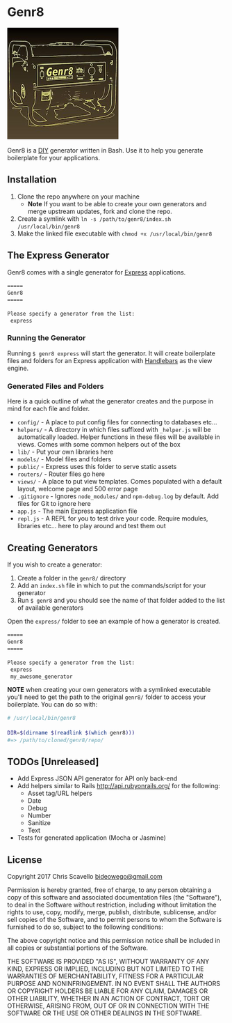 Genr8
=====

![Generator](genr8.jpg)


Genr8 is a [DIY](https://en.wikipedia.org/wiki/Do_it_yourself) generator written in Bash. Use it to help you generate boilerplate for your applications.


## Installation

1. Clone the repo anywhere on your machine
    - **Note** If you want to be able to create your own generators and merge upstream updates, fork and clone the repo.
1. Create a symlink with `ln -s /path/to/genr8/index.sh /usr/local/bin/genr8`
1. Make the linked file executable with `chmod +x /usr/local/bin/genr8`


## The Express Generator

Genr8 comes with a single generator for [Express](https://expressjs.com) applications.

```
=====
Genr8
=====

Please specify a generator from the list:
 express
```


### Running the Generator

Running `$ genr8 express` will start the generator. It will create boilerplate files and folders for an Express application with [Handlebars](http://handlebarsjs.com) as the view engine.


### Generated Files and Folders

Here is a quick outline of what the generator creates and the purpose in mind for each file and folder.

* `config/` - A place to put config files for connecting to databases etc...
* `helpers/` - A directory in which files suffixed with `_helper.js` will be automatically loaded. Helper functions in these files will be available in views. Comes with some common helpers out of the box
* `lib/` - Put your own libraries here
* `models/` - Model files and folders
* `public/` - Express uses this folder to serve static assets
* `routers/` - Router files go here
* `views/` - A place to put view templates. Comes populated with a default layout, welcome page and 500 error page
* `.gitignore` - Ignores `node_modules/` and `npm-debug.log` by default. Add files for Git to ignore here
* `app.js` - The main Express application file
* `repl.js` - A REPL for you to test drive your code. Require modules, libraries etc... here to play around and test them out


## Creating Generators

If you wish to create a generator:

1. Create a folder in the `genr8/` directory
1. Add an `index.sh` file in which to put the commands/script for your generator
1. Run `$ genr8` and you should see the name of that folder added to the list of available generators

Open the `express/` folder to see an example of how a generator is created.

```
=====
Genr8
=====

Please specify a generator from the list:
 express
 my_awesome_generator
```

**NOTE** when creating your own generators with a symlinked executable you'll need to get the path to the original `genr8/` folder to access your boilerplate. You can do so with:

```bash
# /usr/local/bin/genr8

DIR=$(dirname $(readlink $(which genr8)))
#=> /path/to/cloned/genr8/repo/
```


## TODOs [Unreleased]

- Add Express JSON API generator for API only back-end
- Add helpers similar to Rails http://api.rubyonrails.org/ for the following:
    - Asset tag/URL helpers
    - Date
    - Debug
    - Number
    - Sanitize
    - Text
- Tests for generated application (Mocha or Jasmine)


## License

Copyright 2017 Chris Scavello <bideowego@gmail.com>

Permission is hereby granted, free of charge, to any person obtaining a copy of this software and associated documentation files (the "Software"), to deal in the Software without restriction, including without limitation the rights to use, copy, modify, merge, publish, distribute, sublicense, and/or sell copies of the Software, and to permit persons to whom the Software is furnished to do so, subject to the following conditions:

The above copyright notice and this permission notice shall be included in all copies or substantial portions of the Software.

THE SOFTWARE IS PROVIDED "AS IS", WITHOUT WARRANTY OF ANY KIND, EXPRESS OR IMPLIED, INCLUDING BUT NOT LIMITED TO THE WARRANTIES OF MERCHANTABILITY, FITNESS FOR A PARTICULAR PURPOSE AND NONINFRINGEMENT. IN NO EVENT SHALL THE AUTHORS OR COPYRIGHT HOLDERS BE LIABLE FOR ANY CLAIM, DAMAGES OR OTHER LIABILITY, WHETHER IN AN ACTION OF CONTRACT, TORT OR OTHERWISE, ARISING FROM, OUT OF OR IN CONNECTION WITH THE SOFTWARE OR THE USE OR OTHER DEALINGS IN THE SOFTWARE.






